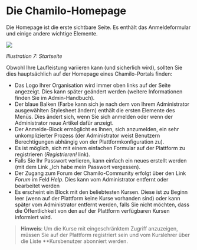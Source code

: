 # Die Chamilo-Homepage

Die Homepage ist die erste sichtbare Seite. Es enthält das Anmeldeformular und einige andere wichtige Elemente.

![](../.gitbook/assets/images269.png)

_Illustration 7: Startseite_

Obwohl Ihre Laufleistung variieren kann (und sicherlich wird\), sollten Sie dies hauptsächlich auf der Homepage eines Chamilo-Portals finden:

* Das Logo Ihrer Organisation wird immer oben links auf der Seite angezeigt. Dies kann später geändert werden \(weitere Informationen finden Sie im Admin-Handbuch\).
* Der blaue Balken \(Farbe kann sich je nach dem von Ihrem Administrator ausgewählten Stylesheet ändern\) enthält die ersten Elemente des Menüs. Dies ändert sich, wenn Sie sich anmelden oder wenn der Administrator neue Artikel dafür anzeigt.
* Der Anmelde-Block ermöglicht es Ihnen, sich anzumelden, ein sehr unkomplizierter Prozess \(der Administrator weist Benutzern Berechtigungen abhängig von der Plattformkonfiguration zu\).
* Es ist möglich, sich mit einem einfachen Formular auf der Plattform zu registrieren \(_Registrieren!_ link\).
* Falls Sie Ihr Passwort verlieren, kann einfach ein neues erstellt werden \(mit dem Link _Ich habe mein Passwort vergessen\).
* Der Zugang zum Forum der Chamilo-Community erfolgt über den Link _Forum_ im Feld _Help_. Dies kann vom Administrator entfernt oder bearbeitet werden
* Es erscheint ein Block mit den beliebtesten Kursen. Diese ist zu Beginn leer \(wenn auf der Plattform keine Kurse vorhanden sind\) oder kann später vom Administrator entfernt werden, falls Sie nicht möchten, dass die Öffentlichkeit von den auf der Plattform verfügbaren Kursen informiert wird.

> **Hinweis**: Um die Kurse mit eingeschränktem Zugriff anzuzeigen, müssen Sie auf der Plattform registriert sein und vom Kurslehrer über die Liste **Kursbenutzer abonniert werden.